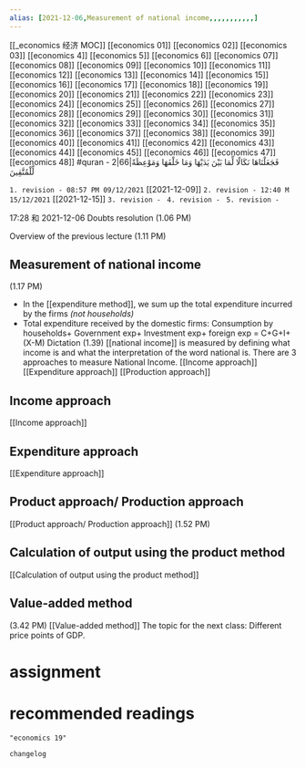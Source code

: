 ```yaml
---
alias: [2021-12-06,Measurement of national income,,,,,,,,,,,]
---
```

[[_economics 经济 MOC]]
[[economics 01]] [[economics 02]] [[economics 03]] [[economics 4]] [[economics 5]] [[economics 6]] [[economics 07]] [[economics 08]] [[economics 09]] [[economics 10]]
[[economics 11]] [[economics 12]] [[economics 13]] [[economics 14]]  [[economics 15]] [[economics 16]] [[economics 17]] [[economics 18]] [[economics 19]] [[economics 20]]
[[economics 21]] [[economics 22]] [[economics 23]] [[economics 24]] [[economics 25]] [[economics 26]] [[economics 27]] [[economics 28]] [[economics 29]] [[economics 30]]
[[economics 31]] [[economics 32]] [[economics 33]] [[economics 34]] [[economics 35]] [[economics 36]] [[economics 37]] [[economics 38]] [[economics 39]] [[economics 40]]
[[economics 41]] [[economics 42]] [[economics 43]] [[economics 44]] [[economics 45]] [[economics 46]] [[economics 47]] [[economics 48]]
#quran  - 2|66|فَجَعَلْنَاهَا نَكَالًا لِّمَا بَيْنَ يَدَيْهَا وَمَا خَلْفَهَا وَمَوْعِظَةً لِّلْمُتَّقِينَ 

`1. revision - 08:57 PM 09/12/2021` [[2021-12-09]]
`2. revision - 12:40 M 15/12/2021` [[2021-12-15]]
`3. revision - `
`4. revision - `
`5. revision - `

17:28 和 2021-12-06
Doubts resolution (1.06 PM)

Overview of the previous lecture (1.11 PM)

## Measurement of national income
(1.17 PM)
- In the [[expenditure method]], we sum up the total expenditure incurred by the firms _(not households)_
- Total expenditure received by the domestic firms: Consumption by households+ Government exp+ Investment exp+ foreign exp
= C+G+I+ (X-M)
Dictation (1.39)
[[national income]] is measured by defining what income is and what the interpretation of the word national is.
There are 3 approaches to measure National Income.
[[Income approach]]
[[Expenditure approach]]
[[Production approach]]
## Income approach
[[Income approach]]
## Expenditure approach
[[Expenditure approach]]
## Product approach/ Production approach
[[Product approach/ Production approach]]
(1.52 PM)

## Calculation of output using the product method
[[Calculation of output using the product method]]
## Value-added method
(3.42 PM)
[[Value-added method]]
The topic for the next class: Different price points of GDP.

# assignment

# recommended readings
```query
"economics 19"
```

```plain
changelog

```